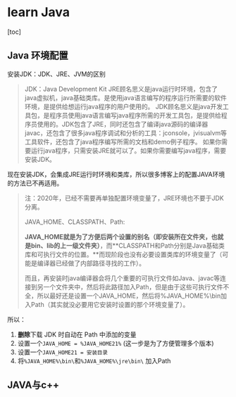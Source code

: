 # learn Java

[toc]



## Java 环境配置

安装JDK：JDK、JRE、JVM的区别

> JDK：Java Development Kit
>  JRE顾名思义是java运行时环境，包含了java虚拟机，java基础类库。是使用java语言编写的程序运行所需要的软件环境，是提供给想运行java程序的用户使用的。
>  JDK顾名思义是java开发工具包，是程序员使用java语言编写java程序所需的开发工具包，是提供给程序员使用的。JDK包含了JRE，同时还包含了编译java源码的编译器javac，还包含了很多java程序调试和分析的工具：jconsole，jvisualvm等工具软件，还包含了java程序编写所需的文档和demo例子程序。
>  如果你需要运行java程序，只需安装JRE就可以了。如果你需要编写java程序，需要安装JDK。



现在安装JDK，会集成JRE运行时环境和类库，所以很多博客上的配置JAVA环境的方法已不再适用。

> 注：2020年，已经不需要再单独配置环境变量了，JRE环境也不要于JDK分离。
>
> JAVA_HOME、CLASSPATH、Path: 
>
> **JAVA_HOME就是为了方便后两个设置的别名（即安装所在文件夹，也就是bin、lib的上一级文件夹）**，而**CLASSPATH和Path分别是Java基础类库和可执行文件的位置。**而现阶段也没有必要设置类库的环境变量了（可能是编译器已经做了内部路径寻找的工作）。
>
> 而且，再安装时java编译器会将几个重要的可执行文件如Java、javac等连接到另一个文件夹中，然后将此路径加入Path，但是由于这些可执行文件不全，所以最好还是设置一个JAVA_HOME，然后将%JAVA_HOME%\bin加入Path（其实就没必要用它安装时设置的那个环境变量了）。

所以：
1. **删除**下载 JDK 时自动在 Path 中添加的变量
2. 设置一个`JAVA_HOME = %JAVA_HOME21%` (这一步是为了方便管理多个版本)
3. 设置一个`JAVA_HOME21 = 安装目录`
4. 将`%JAVA_HOME%\bin\`和`%JAVA_HOME%\jre\bin\` 加入Path


## JAVA与c++

